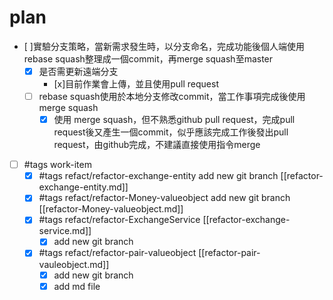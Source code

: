 # plan

- [ ]實驗分支策略，當新需求發生時，以分支命名，完成功能後個人端使用rebase squash整理成一個commit，再merge squash至master
  - [x] 是否需更新遠端分支
    - [x]目前作業會上傳，並且使用pull request  
  - [ ] rebase squash使用於本地分支修改commit，當工作事項完成後使用merge squash
    - [x] 使用 merge squash，但不熟悉github pull request，完成pull request後又產生一個commit，似乎應該完成工作後發出pull request，由github完成，不建議直接使用指令merge
- [ ] #tags work-item
  - [x] #tags refact/refactor-exchange-entity  add new git branch [[refactor-exchange-entity.md]]
  - [x] #tags refact/refactor-Money-valueobject add new git branch [[refactor-Money-valueobject.md]]
  - [x] #tags refact/refactor-ExchangeService [[refactor-exchange-service.md]]
    - [x] add new git branch 
  - [x] #tags refact/refactor-pair-valueobject [[refactor-pair-vauleobject.md]]
    - [x] add new git branch
    - [x] add md file